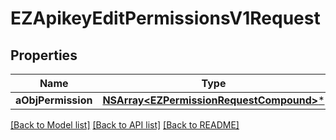 # EZApikeyEditPermissionsV1Request

## Properties
Name | Type | Description | Notes
------------ | ------------- | ------------- | -------------
**aObjPermission** | [**NSArray&lt;EZPermissionRequestCompound&gt;***](EZPermissionRequestCompound.md) |  | 

[[Back to Model list]](../README.md#documentation-for-models) [[Back to API list]](../README.md#documentation-for-api-endpoints) [[Back to README]](../README.md)


